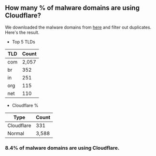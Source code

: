 ## How many % of malware domains are using Cloudflare?


We downloaded the malware domains from [here](https://urlhaus.abuse.ch) and filter out duplicates.
Here's the result.


[//]: # (start replacement)


- Top 5 TLDs

| TLD | Count |
| --- | --- |
| com | 2,057 |
| br | 352 |
| in | 251 |
| org | 115 |
| net | 110 |


- Cloudflare %

| Type | Count |
| --- | --- |
| Cloudflare | 331 |
| Normal | 3,588 |


### 8.4% of malware domains are using Cloudflare.